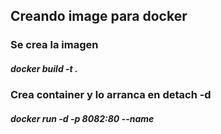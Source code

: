 ## Creando image para docker


### Se crea la imagen 
##### docker build -t <nameImage> .

### Crea container y lo arranca en detach -d
##### docker run -d -p 8082:80 --name <nameContainer> <nameImage>

